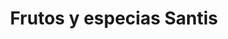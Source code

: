 ---
title: "Frutos y especias Santis"
url: /la-victoria/frutos-y-especias-santis/
shop: comodidad
---